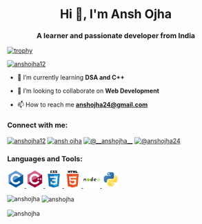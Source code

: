<h1 align="center">Hi 👋, I'm Ansh Ojha</h1>
<h3 align="center">A learner and passionate developer from India</h3>

[![trophy](https://github-profile-trophy.vercel.app/?username=anshojha&theme=discord)](https://github.com/ryo-ma/github-profile-trophy)
<p align="left"> <a href="https://twitter.com/anshojha12" target="blank"><img src="https://img.shields.io/twitter/follow/anshojha12?logo=twitter&style=for-the-badge" alt="anshojha12" /></a> </p>

- 🌱 I’m currently learning **DSA and C++**

- 👯 I’m looking to collaborate on **Web Development**

- 📫 How to reach me **anshojha24@gmail.com**

<h3 align="left">Connect with me:</h3>
<p align="left">
<a href="https://twitter.com/anshojha12" target="blank"><img align="center" src="https://raw.githubusercontent.com/rahuldkjain/github-profile-readme-generator/master/src/images/icons/Social/twitter.svg" alt="anshojha12" height="30" width="40" /></a>
<a href="https://linkedin.com/in/ansh ojha" target="blank"><img align="center" src="https://raw.githubusercontent.com/rahuldkjain/github-profile-readme-generator/master/src/images/icons/Social/linked-in-alt.svg" alt="ansh ojha" height="30" width="40" /></a>
<a href="https://instagram.com/@__anshojha__" target="blank"><img align="center" src="https://raw.githubusercontent.com/rahuldkjain/github-profile-readme-generator/master/src/images/icons/Social/instagram.svg" alt="@__anshojha__" height="30" width="40" /></a>
<a href="https://www.hackerrank.com/@anshojha24" target="blank"><img align="center" src="https://raw.githubusercontent.com/rahuldkjain/github-profile-readme-generator/master/src/images/icons/Social/hackerrank.svg" alt="@anshojha24" height="30" width="40" /></a>
</p>

<h3 align="left">Languages and Tools:</h3>
<p align="left"> <a href="https://www.cprogramming.com/" target="_blank" rel="noreferrer"> <img src="https://raw.githubusercontent.com/devicons/devicon/master/icons/c/c-original.svg" alt="c" width="40" height="40"/> </a> <a href="https://www.w3schools.com/cpp/" target="_blank" rel="noreferrer"> <img src="https://raw.githubusercontent.com/devicons/devicon/master/icons/cplusplus/cplusplus-original.svg" alt="cplusplus" width="40" height="40"/> </a> <a href="https://www.w3schools.com/css/" target="_blank" rel="noreferrer"> <img src="https://raw.githubusercontent.com/devicons/devicon/master/icons/css3/css3-original-wordmark.svg" alt="css3" width="40" height="40"/> </a> <a href="https://www.w3.org/html/" target="_blank" rel="noreferrer"> <img src="https://raw.githubusercontent.com/devicons/devicon/master/icons/html5/html5-original-wordmark.svg" alt="html5" width="40" height="40"/> </a> <a href="https://nodejs.org" target="_blank" rel="noreferrer"> <img src="https://raw.githubusercontent.com/devicons/devicon/master/icons/nodejs/nodejs-original-wordmark.svg" alt="nodejs" width="40" height="40"/> </a> <a href="https://www.python.org" target="_blank" rel="noreferrer"> <img src="https://raw.githubusercontent.com/devicons/devicon/master/icons/python/python-original.svg" alt="python" width="40" height="40"/> </a> </p>

<p><img align="left" src="https://github-readme-stats.vercel.app/api/top-langs?username=anshojha&show_icons=true&locale=en&layout=compact" alt="anshojha" /></p>

<p>&nbsp;<img align="center" src="https://github-readme-stats.vercel.app/api?username=anshojha&show_icons=true&locale=en" alt="anshojha" /></p>

<p><img align="center" src="https://github-readme-streak-stats.herokuapp.com/?user=anshojha&" alt="anshojha" /></p>
